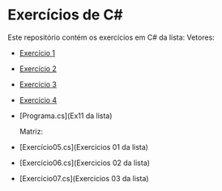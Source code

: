 # Exercícios de C#

Este repositório contém os exercícios em C# da lista:
Vetores:
- [Exercício 1](Ex01.cs)
- [Exercício 2](Ex02.cs)
- [Exercício 3](Ex03.cs)
- [Exercício 4](Ex04.cs)
- [Programa.cs](Ex11 da lista)



  Matriz:
- [Exercício05.cs](Exercicios 01 da lista)
- [Exercício06.cs](Exercicios 02 da lista)
- [Exercício07.cs](Exercicios 03 da lista)
